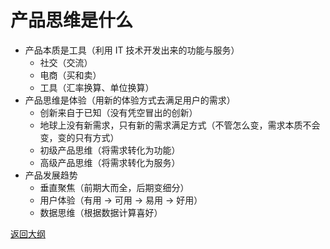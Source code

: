 # 产品思维是什么

- 产品本质是工具（利用 IT 技术开发出来的功能与服务）
  - 社交（交流）
  - 电商（买和卖）
  - 工具（汇率换算、单位换算）
- 产品思维是体验（用新的体验方式去满足用户的需求）
  - 创新来自于已知（没有凭空冒出的创新）
  - 地球上没有新需求，只有新的需求满足方式（不管怎么变，需求本质不会变，变的只有方式）
  - 初级产品思维（将需求转化为功能）
  - 高级产品思维（将需求转化为服务）
- 产品发展趋势
  - 垂直聚焦（前期大而全，后期变细分）
  - 用户体验（有用 -> 可用 -> 易用 -> 好用）
  - 数据思维（根据数据计算喜好）



[返回大纲](https://github.com/FRANKIETANG/PM#%E4%BA%A7%E5%93%81%E7%BB%8F%E7%90%86%E7%AC%AC%E4%B8%80%E8%AF%BE-%E5%A4%A7%E7%BA%B2)